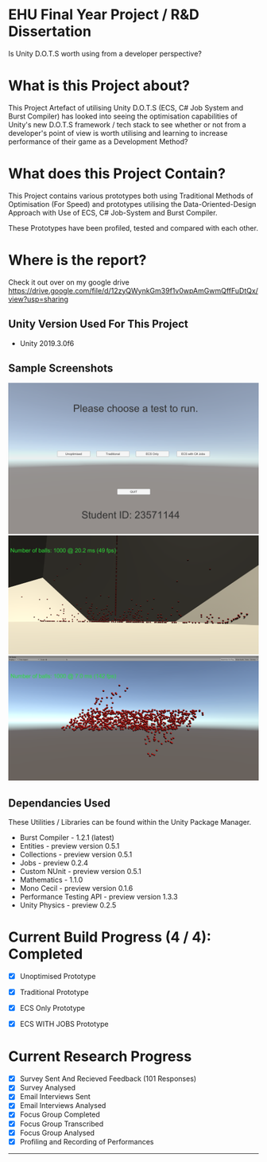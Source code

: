 # EHU Final Year Project / R&D Dissertation 
Is Unity D.O.T.S worth using from a developer perspective?

# What is this Project about?
This Project Artefact of utilising Unity D.O.T.S (ECS, C# Job System and Burst Compiler) has looked into seeing the optimisation capabilities of Unity's new D.O.T.S framework / tech stack to see whether or not from a developer's point of view is worth utilising and learning to increase performance of their game as a Development Method?

# What does this Project Contain?
This Project contains various prototypes both using Traditional Methods of Optimisation (For Speed) and prototypes utilising the Data-Oriented-Design Approach with Use of ECS, C# Job-System and Burst Compiler. 

These Prototypes have been profiled, tested and compared with each other.

# Where is the report?
Check it out over on my google drive https://drive.google.com/file/d/12zyQWynkGm39f1v0wpAmGwmQffFuDtQx/view?usp=sharing

## Unity Version Used For This Project
- Unity 2019.3.0f6

## Sample Screenshots

![](./Images/img_3.png)
![](./Images/img_1.png)
![](./Images/img_2.png)



## Dependancies Used
These Utilities / Libraries can be found within the Unity Package Manager.
- Burst Compiler - 1.2.1 (latest) 
- Entities - preview version 0.5.1
- Collections - preview version 0.5.1
- Jobs - preview 0.2.4
- Custom NUnit - preview version 0.5.1
- Mathematics - 1.1.0
- Mono Cecil - preview version 0.1.6
- Performance Testing API - preview version 1.3.3
- Unity Physics - preview 0.2.5


# Current Build Progress (4 / 4): Completed
- [x] Unoptimised Prototype
- [x] Traditional Prototype
- [x] ECS Only Prototype
- [x] ECS WITH JOBS Prototype


# Current Research Progress
- [x] Survey Sent And Recieved Feedback (101 Responses)
- [x] Survey Analysed 
- [x] Email Interviews Sent
- [x] Email Interviews Analysed
- [x] Focus Group Completed
- [x] Focus Group Transcribed
- [x] Focus Group Analysed
- [x] Profiling and Recording of Performances

------------------------------------------------------------------------
